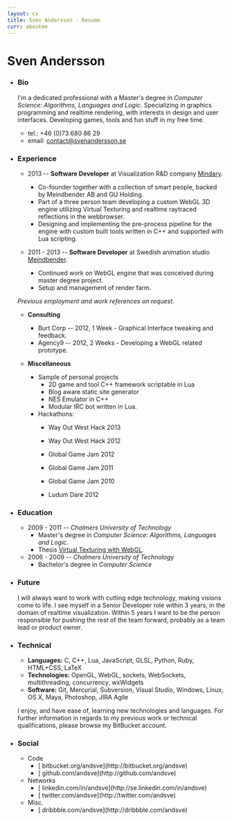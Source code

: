 ```yaml
---
layout: cv
title: Sven Andersson - Resume
curr: aboutme
---
```

Sven Andersson
==============
* ### Bio ###

	I'm a dedicated professional with a Master's degree in _Computer Science: Algorithms, Languages and Logic_. Specializing in graphics programming and realtime rendering, with interests in design and user interfaces. Developing games, tools and fun stuff in my free time.

	* tel.: +46 (0)73 680 86 29
	* email: contact@svenandersson.se

* ### Experience ###
	*  2013 -- **Software Developer** at Visualization R&D company [Mindary](http://www.mindary.se/).
		
		* Co-founder together with a collection of smart people, backed by Meindbender AB and GU Holding.
		* Part of a three person team developing a custom WebGL 3D engine utilizing Virtual Texturing and realtime raytraced reflections in the webbrowser.
		* Designing and implementing the pre-process pipeline for the engine with custom built tools written in C++ and supported with Lua scripting.

	*  2011 - 2013 -- **Software Developer** at Swedish animation studio [Meindbender](http://www.meindbender.com/).

		* Continued work on WebGL engine that was conceived during master degree project.
		* Setup and management of render farm.

	*Previous employment and work references on request.*

	* **Consulting**
		* Burt Corp -- 2012, 1 Week - Graphical Interface tweaking and feedback.
		* Agency9 -- 2012, 2 Weeks - Developing a WebGL related prototype.

	* **Miscellaneous**
		* Sample of personal projects
			* 2D game and tool C++ framework scriptable in Lua
			* Blog aware static site generator
			* NES Emulator in C++
			* Modular IRC bot written in Lua.
		* Hackathons:
			* Way Out West Hack 2013
				
			* Way Out West Hack 2012
			* Global Game Jam 2012
			* Global Game Jam 2011
			* Global Game Jam 2010
			* Ludum Dare 2012


* ### Education ###
	
	*  2009 - 2011 -- _Chalmers University of Technology_
		* Master's degree in _Computer Science: Algorithms, Languages and Logic_.
		* Thesis [Virtual Texturing with WebGL](http://publications.lib.chalmers.se/records/fulltext/155126.pdf‎).
	*  2006 - 2009 -- _Chalmers University of Technology_
		* Bachelor's degree in _Computer Science_

* ### Future ###
	
	I will always want to work with cutting edge technology, making visions come to life. I see myself in a Senior Developer role within 3 years, in the domain of realtime visualization. Within 5 years I want to be the person responsible for pushing the rest of the team forward, probably as a team lead or product owner.

* ### Technical ###
	* **Languages:** C, C++, Lua, JavaScript, GLSL, Python, Ruby, HTML+CSS, LaTeX
	* **Technologies:** OpenGL, WebGL, sockets, WebSockets, multithreading, concurrency, wxWidgets
	* **Software:** Git, Mercurial, Subversion, Visual Studio, Windows, Linux, OS X, Maya, Photoshop, JIRA Agile

	I enjoy, and have ease of, learning new technologies and languages. For further information in regards to my previous work or technical qualifications, please browse my BitBucket account.

* ### Social ###
	<ul id="social">
	<li id="lefty"> Code
	<ul>
	<li> [<i class="icon-bitbucket"> </i>bitbucket.org/andsve](http://bitbucket.org/andsve)</li>
	<li> [<i class="icon-github"> </i>github.com/andsve](http://github.com/andsve)</li>
	</ul>
	</li>
	<li id="middly"> Networks
	<ul>
	<li> [<i class="icon-linkedin-sign"> </i>linkedin.com/in/andsve](http://se.linkedin.com/in/andsve)</li>
	<li> [<i class="icon-twitter-sign"> </i>twitter.com/andsve](http://twitter.com/andsve)</li>
	</ul>
	</li>
	<li id="righty"> Misc.
	<ul>
	<li> [<i class="icon-dribble"> </i>dribbble.com/andsve](http://dribbble.com/andsve)</li>
	<!--<li> [<i class="icon-skype"> </i>instagram.com/andsve](andsve)</li>-->
	</ul>
	</li>
	</ul>

